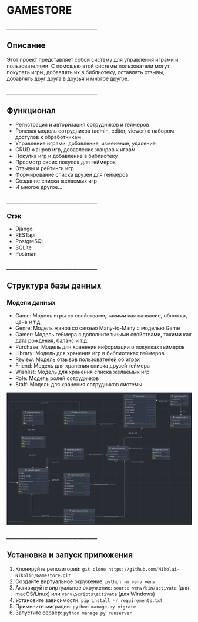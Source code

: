 # **GAMESTORE**

##### _____________________________________

## Описание
Этот проект представляет собой систему для управления играми и пользователями. 
С помощью этой системы пользователи могут покупать игры, добавлять их в библиотеку, 
оставлять отзывы, добавлять друг друга в друзья и многое другое.

##### _____________________________________

## Функционал
- Регистрация и авторизация сотрудников и геймеров
- Ролевая модель сотрудников (admin, editor, viewer) с набором доступов к обработчикам
- Управление играми: добавление, изменение, удаление
- CRUD жанров игр, добавление жанров к играм
- Покупка игр и добавление в библиотеку
- Просмотр своих покупок для геймеров
- Отзывы и рейтинги игр
- Формирование списка друзей для геймеров
- Создание списка желаемых игр
- И многое другое...

##### _____________________________________

### Стэк
- Django
- RESTapi
- PostgreSQL
- SQLite
- Postman

##### _____________________________________

## Структура базы данных
### Модели данных
- Game: Модель игры со свойствами, такими как название, обложка, цена и т.д.
- Genre: Модель жанра со связью Many-to-Many с моделью Game
- Gamer: Модель геймера с дополнительными свойствами, такими как дата рождения, баланс и т.д.
- Purchase: Модель для хранения информации о покупках геймеров
- Library: Модель для хранения игр в библиотеках геймеров
- Review: Модель отзывов пользователей об играх
- Friend: Модель для хранения списка друзей геймера
- Wishlist: Модель для хранения списка желаемых игр
- Role: Модель ролей сотрудников
- Staff: Модель для хранения сотрудников системы


![db_structure.png](image%2Fdb_structure.png)

##### _____________________________________
## Установка и запуск приложения
1. Клонируйте репозиторий: `git clone https://github.com/Nikolai-Nikolin/Gamestore.git`
2. Создайте виртуальное окружение: `python -m venv venv`
3. Активируйте виртуальное окружение: `source venv/bin/activate` (для macOS/Linux) или `venv\Scripts\activate` (для Windows)
4. Установите зависимости: `pip install -r requirements.txt`
5. Примените миграции: `python manage.py migrate`
6. Запустите сервер: `python manage.py runserver`